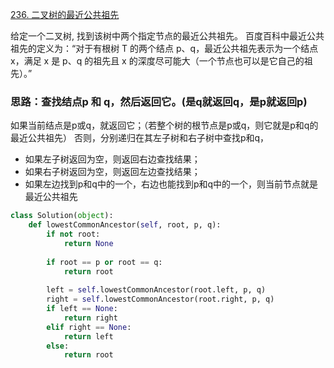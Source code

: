 [236. 二叉树的最近公共祖先](https://leetcode-cn.com/problems/lowest-common-ancestor-of-a-binary-tree/)

给定一个二叉树, 找到该树中两个指定节点的最近公共祖先。
百度百科中最近公共祖先的定义为：“对于有根树 T 的两个结点 p、q，最近公共祖先表示为一个结点 x，满足 x 是 p、q 的祖先且 x 的深度尽可能大（一个节点也可以是它自己的祖先）。”

### 思路：查找结点p 和 q，然后返回它。(是q就返回q，是p就返回p)
如果当前结点是p或q，就返回它；（若整个树的根节点是p或q，则它就是p和q的最近公共祖先）
否则，分别递归在其左子树和右子树中查找p和q，
- 如果左子树返回为空，则返回右边查找结果；
- 如果右子树返回为空，则返回左边查找结果；
- 如果左边找到p和q中的一个，右边也能找到p和q中的一个，则当前节点就是最近公共祖先  
   
```python 
class Solution(object):
    def lowestCommonAncestor(self, root, p, q):
        if not root:
            return None
        
        if root == p or root == q:
            return root
        
        left = self.lowestCommonAncestor(root.left, p, q)
        right = self.lowestCommonAncestor(root.right, p, q)
        if left == None:
            return right
        elif right == None:
            return left
        else:
            return root
```
